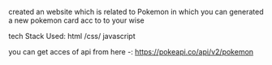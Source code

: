 created an website which is related to Pokemon in which you can 
generated a new pokemon card acc to to your wise

tech Stack Used:
html /css/ javascript

you can get acces of api from here 
-: https://pokeapi.co/api/v2/pokemon
